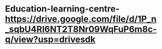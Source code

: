 # Education-learning-centre-https://drive.google.com/file/d/1P_n_sqbU4Rl6NT2T8Nr09WqFuP6m8c-q/view?usp=drivesdk
